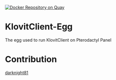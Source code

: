 [![Docker Repository on Quay](https://quay.io/repository/klovit/klovitclient-egg/status "Docker Repository on Quay")](https://quay.io/repository/klovit/klovitclient-egg)

# KlovitClient-Egg
The egg used to run KlovitClient on Pterodactyl Panel

# Contribution

[darknight81](https://github.com/beastgamer81)
